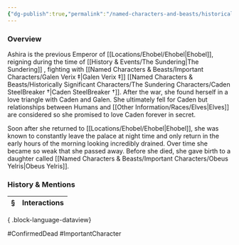 ```yaml
---
{"dg-publish":true,"permalink":"/named-characters-and-beasts/historically-significant-characters/the-sundering-characters/ashira-yelris/","tags":["NPC"],"updated":"2025-06-10T19:10:58.218+01:00"}
---
```



### Overview
Ashira is the previous Emperor of [[Locations/Ehobel/Ehobel\|Ehobel]], reigning during the time of [[History & Events/The Sundering\|The Sundering]] , fighting with [[Named Characters & Beasts/Important Characters/Galen Verix ‡\|Galen Verix ‡]] [[Named Characters & Beasts/Historically Significant  Characters/The Sundering Characters/Caden SteelBreaker †\|Caden SteelBreaker †]]. After the war, she found herself in a love triangle with Caden and Galen. She ultimately fell for Caden but relationships between Humans and [[Other Information/Races/Elves\|Elves]] are considered so she promised to love Caden forever in secret.

Soon after she returned to [[Locations/Ehobel/Ehobel\|Ehobel]], she was known to constantly leave the palace at night time and only return in the early hours of the morning looking incredibly drained. Over time she became so weak that she passed away. Before she died, she gave birth to a daughter called [[Named Characters & Beasts/Important Characters/Obeus Yelris\|Obeus Yelris]].

### History & Mentions
| § | Interactions |
| - | ------------ |

{ .block-language-dataview}

#ConfirmedDead #ImportantCharacter 